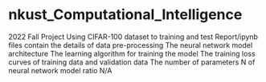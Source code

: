 # nkust_Computational_Intelligence
2022 Fall Project
Using CIFAR-100 dataset to training and test 
Report/ipynb files contain the details of data pre-processing
The neural network model architecture
The learning algorithm for training the model
The training loss curves of training data and validation data
The number of parameters N of neural network model
ratio N/A
